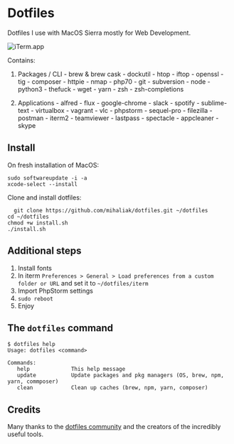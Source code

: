 # Dotfiles
Dotfiles I use with MacOS Sierra mostly for Web Development.

![iTerm.app](https://raw.github.com/mihaliak/dotfiles/master/iterm/screenshot.png)

Contains:
  1. Packages / CLI
    - brew & brew cask
    - dockutil
    - htop
    - iftop
    - openssl
    - tig
    - composer
    - httpie
    - nmap
    - php70
    - git
    - subversion
    - node
    - python3
    - thefuck
    - wget
    - yarn
    - zsh
    - zsh-completions

  2. Applications
    - alfred
    - flux
    - google-chrome
    - slack
    - spotify
    - sublime-text
    - virtualbox
    - vagrant
    - vlc
    - phpstorm
    - sequel-pro
    - filezilla
    - postman
    - iterm2
    - teamviewer
    - lastpass
    - spectacle
    - appcleaner
    - skype

## Install

On fresh installation of MacOS:

    sudo softwareupdate -i -a
    xcode-select --install

Clone and install dotfiles:
	
	  git clone https://github.com/mihaliak/dotfiles.git ~/dotfiles
    cd ~/dotfiles
    chmod +w install.sh
    ./install.sh

## Additional steps

1. Install fonts
2. In iterm `Preferences > General > Load preferences from a custom folder or URL` and set it to `~/dotfiles/iterm`
3. Import PhpStorm settings
4. `sudo reboot`
5. Enjoy

## The `dotfiles` command

    $ dotfiles help
    Usage: dotfiles <command>

    Commands:
       help             This help message
       update           Update packages and pkg managers (OS, brew, npm, yarn, commposer)
       clean            Clean up caches (brew, npm, yarn, composer)

## Credits

Many thanks to the [dotfiles community](http://dotfiles.github.io/) and the creators of the incredibly useful tools.